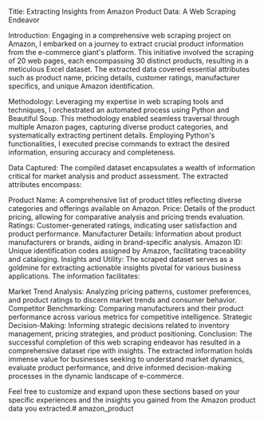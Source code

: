 Title: Extracting Insights from Amazon Product Data: A Web Scraping Endeavor

Introduction:
Engaging in a comprehensive web scraping project on Amazon, I embarked on a journey to extract crucial product information from the e-commerce giant's platform. This initiative involved the scraping of 20 web pages, each encompassing 30 distinct products, resulting in a meticulous Excel dataset. The extracted data covered essential attributes such as product name, pricing details, customer ratings, manufacturer specifics, and unique Amazon identification.

Methodology:
Leveraging my expertise in web scraping tools and techniques, I orchestrated an automated process using Python and Beautiful Soup. This methodology enabled seamless traversal through multiple Amazon pages, capturing diverse product categories, and systematically extracting pertinent details. Employing Python's functionalities, I executed precise commands to extract the desired information, ensuring accuracy and completeness.

Data Captured:
The compiled dataset encapsulates a wealth of information critical for market analysis and product assessment. The extracted attributes encompass:

Product Name: A comprehensive list of product titles reflecting diverse categories and offerings available on Amazon.
Price: Details of the product pricing, allowing for comparative analysis and pricing trends evaluation.
Ratings: Customer-generated ratings, indicating user satisfaction and product performance.
Manufacturer Details: Information about product manufacturers or brands, aiding in brand-specific analysis.
Amazon ID: Unique identification codes assigned by Amazon, facilitating traceability and cataloging.
Insights and Utility:
The scraped dataset serves as a goldmine for extracting actionable insights pivotal for various business applications. The information facilitates:

Market Trend Analysis: Analyzing pricing patterns, customer preferences, and product ratings to discern market trends and consumer behavior.
Competitor Benchmarking: Comparing manufacturers and their product performance across various metrics for competitive intelligence.
Strategic Decision-Making: Informing strategic decisions related to inventory management, pricing strategies, and product positioning.
Conclusion:
The successful completion of this web scraping endeavor has resulted in a comprehensive dataset ripe with insights. The extracted information holds immense value for businesses seeking to understand market dynamics, evaluate product performance, and drive informed decision-making processes in the dynamic landscape of e-commerce.

Feel free to customize and expand upon these sections based on your specific experiences and the insights you gained from the Amazon product data you extracted.# amazon_product
